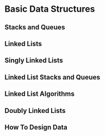 # Basic Data Structures

## Stacks and Queues

## Linked Lists

## Singly Linked Lists

## Linked List Stacks and Queues

## Linked List Algorithms

## Doubly Linked Lists

## How To Design Data
